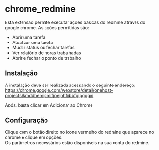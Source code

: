 # chrome_redmine


Esta extensão permite executar ações básicas do redmine através do google chrome. As ações permitidas são:  
- Abrir uma tarefa  
- Atualizar uma tarefa  
- Mudar status ou fechar tarefas  
- Ver relatório de horas trabalhadas
- Abrir e fechar o ponto de trabalho


## Instalação

A instalação deve ser realizada acessando o seguinte endereço:
https://chrome.google.com/webstore/detail/onehost-projects/kmddhemjpmifjpejnhfijbbfgipgggni

Após, basta clicar em Adicionar ao Chrome

## Configuração

Clique com o botão direito no icone vermelho do redmine que aparece no chrome e clique em opções.  
Os parâmetros necessários estão disponíveis na sua conta do redmine.
